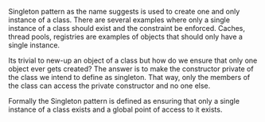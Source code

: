 Singleton pattern as the name suggests is used to create one and only instance of a class. There are several examples where only a single instance of a class should exist and the constraint be enforced. Caches, thread pools, registries are examples of objects that should only have a single instance.

Its trivial to new-up an object of a class but how do we ensure that only one object ever gets created? The answer is to make the constructor private of the class we intend to define as singleton. That way, only the members of the class can access the private constructor and no one else.

Formally the Singleton pattern is defined as ensuring that only a single instance of a class exists and a global point of access to it exists.

